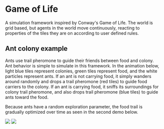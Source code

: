 # Game of Life
A simulation framework inspired by Conway's Game of Life. The world is grid based, but agents in the world move continuously, reacting to properties of the tiles they are on according to user defined rules.

## Ant colony example
Ants use trail pheromone to guide their friends between food and colony. Ant behavior is simple to simulate in this framework. In the animation below, light blue tiles represent colonies, green tiles represent food, and the white particles represent ants. If an ant is not carrying food, it simply wanders around randomly and drops a trail pheromone (red tiles) to guide food carriers to the colony. If an ant is carrying food, it sniffs its surroundings for colony trail pheromone, and also drops trail pheromone (blue tiles) to guide ants toward the food.

Because ants have a random exploration parameter, the food trail is gradually optimized over time as seen in the second demo below.

![](demos/demo1.gif)
![](demos/demo2.gif)


